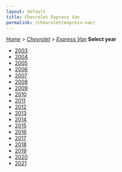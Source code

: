 ```yaml
---
layout: default
title: Chevrolet Express Van
permalink: /chevrolet/express-van/
---
```

[*Home*](/) > [*Chevrolet*](/chevrolet/) > [*Express Van*](/chevrolet/express-van/)
**Select year**
- [2003](/chevrolet/express-van/2003/)
- [2004](/chevrolet/express-van/2004/)
- [2005](/chevrolet/express-van/2005/)
- [2006](/chevrolet/express-van/2006/)
- [2007](/chevrolet/express-van/2007/)
- [2008](/chevrolet/express-van/2008/)
- [2009](/chevrolet/express-van/2009/)
- [2010](/chevrolet/express-van/2010/)
- [2011](/chevrolet/express-van/2011/)
- [2012](/chevrolet/express-van/2012/)
- [2013](/chevrolet/express-van/2013/)
- [2014](/chevrolet/express-van/2014/)
- [2015](/chevrolet/express-van/2015/)
- [2016](/chevrolet/express-van/2016/)
- [2017](/chevrolet/express-van/2017/)
- [2018](/chevrolet/express-van/2018/)
- [2019](/chevrolet/express-van/2019/)
- [2020](/chevrolet/express-van/2020/)
- [2021](/chevrolet/express-van/2021/)